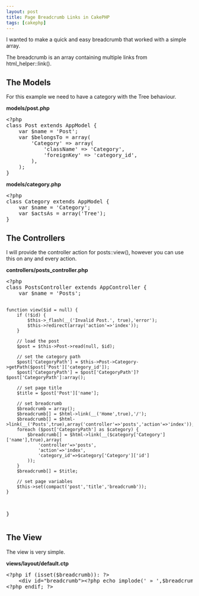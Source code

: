 ```yaml
---
layout: post
title: Page Breadcrumb Links in CakePHP
tags: [cakephp]
---
```

<p>I wanted to make a quick and easy breadcrumb that worked with a simple array.</p>
<p>The breadcrumb is an array containing multiple links from html_helper::link().</p>
<!--break-->

<h2>The Models</h2>
<p>For this example we need to have a category with the Tree behaviour.</p>
<b>models/post.php</b>
<pre class="brush:php">
&lt;?php
class Post extends AppModel {
	var $name = 'Post';
	var $belongsTo = array(
		'Category' => array(
			'className' => 'Category',
			'foreignKey' => 'category_id',
		),
	);                
}
</pre>

<b>models/category.php</b>
<pre class="brush:php">
&lt;?php
class Category extends AppModel {
	var $name = 'Category';
	var $actsAs = array('Tree');
}
</pre>

<h2>The Controllers</h2>
<p>I will provide the controller action for posts::view(), however you can use this on any and every action.</p>
<b>controllers/posts_controller.php</b>
<pre class="brush:php">
&lt;?php
class PostsController extends AppController {
	var $name = 'Posts';

	function view($id = null) {
		if (!$id) {
			$this->_flash(__('Invalid Post.', true),'error');
			$this->redirect(array('action'=>'index'));
		}
		
		// load the post
		$post = $this->Post->read(null, $id);

		// set the category path
		$post['CategoryPath'] = $this->Post->Category->getPath($post['Post']['category_id']); 
		$post['CategoryPath'] = $post['CategoryPath']?$post['CategoryPath']:array(); 

		// set page title
		$title = $post['Post']['name'];
		
		// set breadcrumb
		$breadcrumb = array();
		$breadcrumb[] = $html->link(__('Home',true),'/');
		$breadcrumb[] = $html->link(__('Posts',true),array('controller'=>'posts','action'=>'index'));
 		foreach ($post['CategoryPath'] as $category) {
			$breadcrumb[] = $html->link(__($category['Category']['name'],true),array(
				'controller'=>'posts',
				'action'=>'index',
				'category_id'=>$category['Category']['id']
			));
		}
		$breadcrumb[] = $title;

		// set page variables
		$this->set(compact('post','title','breadcrumb'));
	}
}
</pre>

<h2>The View</h2>
<p>The view is very simple.</p>
<b>views/layout/default.ctp</b>
<pre class="brush:php; html-script:true">
&lt;?php if (isset($breadcrumb)): ?>
	&lt;div id="breadcrumb">&lt;?php echo implode(' &raquo; ',$breadcrumb); ?>&lt;/div>
&lt;?php endif; ?>
</pre>
